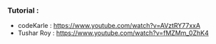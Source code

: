 ### Tutorial :
* codeKarle : https://www.youtube.com/watch?v=AVztRY77xxA
* Tushar Roy : https://www.youtube.com/watch?v=fMZMm_0ZhK4
